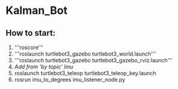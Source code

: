 # Kalman_Bot
## How to start:
1. '''roscore'''
2. '''roslaunch turtlebot3_gazebo turtlebot3_world.launch'''
3. '''roslaunch turtlebot3_gazebo turtlebot3_gazebo_rviz.launch'''
4. *Add from 'by topic' Imu*
5. roslaunch turtlebot3_teleop turtlebot3_teleop_key.launch
6. rosrun imu_to_degrees imu_listener_node.py 

